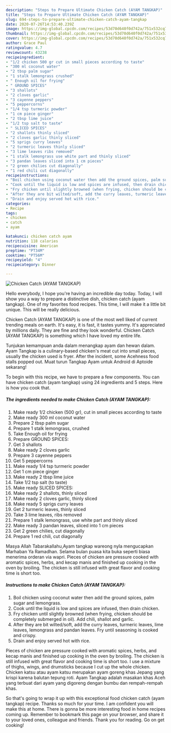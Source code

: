 ```yaml
---
description: "Steps to Prepare Ultimate Chicken Catch (AYAM TANGKAP)"
title: "Steps to Prepare Ultimate Chicken Catch (AYAM TANGKAP)"
slug: 694-steps-to-prepare-ultimate-chicken-catch-ayam-tangkap
date: 2020-07-26T14:53:40.239Z
image: https://img-global.cpcdn.com/recipes/53d70d640f0d742a/751x532cq70/chicken-catch-ayam-tangkap-recipe-main-photo.jpg
thumbnail: https://img-global.cpcdn.com/recipes/53d70d640f0d742a/751x532cq70/chicken-catch-ayam-tangkap-recipe-main-photo.jpg
cover: https://img-global.cpcdn.com/recipes/53d70d640f0d742a/751x532cq70/chicken-catch-ayam-tangkap-recipe-main-photo.jpg
author: Grace Paul
ratingvalue: 4.7
reviewcount: 43238
recipeingredient:
- "1/2 chicken 500 gr cut in small pieces according to taste"
- "300 ml coconut water"
- "2 tbsp palm sugar"
- "1 stalk lemongrass crushed"
- " Enough oil for frying"
- " GROUND SPICES"
- "3 shallots"
- "2 cloves garlic"
- "3 cayenne peppers"
- "5 peppercorns"
- "1/4 tsp turmeric powder"
- "1 cm piece ginger"
- "2 tbsp lime juice"
- "1/2 tsp salt to taste"
- " SLICED SPICES"
- "2 shallots thinly sliced"
- "2 cloves garlic thinly sliced"
- "5 sprigs curry leaves"
- "2 turmeric leaves thinly sliced"
- "3 lime leaves ribs removed"
- "1 stalk lemongrass use white part and thinly sliced"
- "3 pandan leaves sliced into 1 cm pieces"
- "2 green chilies cut diagonally"
- "1 red chili cut diagonally"
recipeinstructions:
- "Boil chicken using coconut water then add the ground spices, palm sugar and lemongrass."
- "Cook until the liquid is low and spices are infused, then drain chicken."
- "Fry chicken until slightly browned (when frying, chicken should be completely submerged in oil). Add chili, shallot and garlic."
- "After they are bit wilted/soft, add the curry leaves, turmeric leaves, lime leaves, lemongrass and pandan leaves. Fry until seasoning is cooked and crispy."
- "Drain and enjoy served hot with rice."
categories:
- Recipe
tags:
- chicken
- catch
- ayam

katakunci: chicken catch ayam 
nutrition: 118 calories
recipecuisine: American
preptime: "PT34M"
cooktime: "PT56M"
recipeyield: "4"
recipecategory: Dinner

---
```



![Chicken Catch (AYAM TANGKAP)](https://img-global.cpcdn.com/recipes/53d70d640f0d742a/751x532cq70/chicken-catch-ayam-tangkap-recipe-main-photo.jpg)

Hello everybody, I hope you're having an incredible day today. Today, I will show you a way to prepare a distinctive dish, chicken catch (ayam tangkap). One of my favorites food recipes. This time, I will make it a little bit unique. This will be really delicious.

Chicken Catch (AYAM TANGKAP) is one of the most well liked of current trending meals on earth. It's easy, it is fast, it tastes yummy. It's appreciated by millions daily. They are fine and they look wonderful. Chicken Catch (AYAM TANGKAP) is something which I have loved my entire life.

Tunjukan kemampuan anda dalam menangkap ayam dan hewan dalam. Ayam Tangkap is a culinary-based chicken&#39;s meat cut into small pieces, usually the chicken used is fryer. After the incident, some Acehness food stalls popped out. Muat turun Tangkap Ayam untuk Android di Aptoide sekarang!


To begin with this recipe, we have to prepare a few components. You can have chicken catch (ayam tangkap) using 24 ingredients and 5 steps. Here is how you cook that.

<!--inarticleads1-->

##### The ingredients needed to make Chicken Catch (AYAM TANGKAP):

1. Make ready 1/2 chicken (500 gr), cut in small pieces according to taste
1. Make ready 300 ml coconut water
1. Prepare 2 tbsp palm sugar
1. Prepare 1 stalk lemongrass, crushed
1. Take  Enough oil for frying
1. Prepare  GROUND SPICES:
1. Get 3 shallots
1. Make ready 2 cloves garlic
1. Prepare 3 cayenne peppers
1. Get 5 peppercorns
1. Make ready 1/4 tsp turmeric powder
1. Get 1 cm piece ginger
1. Make ready 2 tbsp lime juice
1. Take 1/2 tsp salt (to taste)
1. Make ready  SLICED SPICES:
1. Make ready 2 shallots, thinly sliced
1. Make ready 2 cloves garlic, thinly sliced
1. Make ready 5 sprigs curry leaves
1. Get 2 turmeric leaves, thinly sliced
1. Take 3 lime leaves, ribs removed
1. Prepare 1 stalk lemongrass, use white part and thinly sliced
1. Make ready 3 pandan leaves, sliced into 1 cm pieces
1. Get 2 green chilies, cut diagonally
1. Prepare 1 red chili, cut diagonally


Masya Allah Tabarakallahu,Ayam tangkap wareong nyla mengucapkan Marhaban Ya Ramadhan. Selama bulan puasa kita buka seperti biasa menerima orderan via wapri. Pieces of chicken are pressure cooked with aromatic spices, herbs, and kecap manis and finished up cooking in the oven by broiling. The chicken is still infused with great flavor and cooking time is short too. 

<!--inarticleads2-->

##### Instructions to make Chicken Catch (AYAM TANGKAP):

1. Boil chicken using coconut water then add the ground spices, palm sugar and lemongrass.
1. Cook until the liquid is low and spices are infused, then drain chicken.
1. Fry chicken until slightly browned (when frying, chicken should be completely submerged in oil). Add chili, shallot and garlic.
1. After they are bit wilted/soft, add the curry leaves, turmeric leaves, lime leaves, lemongrass and pandan leaves. Fry until seasoning is cooked and crispy.
1. Drain and enjoy served hot with rice.


Pieces of chicken are pressure cooked with aromatic spices, herbs, and kecap manis and finished up cooking in the oven by broiling. The chicken is still infused with great flavor and cooking time is short too. I use a mixture of thighs, wings, and drumsticks because I cut up the whole chicken. Chicken katsu atau ayam katsu merupakan ayam goreng khas Jepang yang krispi karena balutan tepung roti. Ayam Tangkap adalah masakan khas Aceh yang terbuat dari ayam yang digoreng dengan bumbu dan rempah-rempah khas. 

So that's going to wrap it up with this exceptional food chicken catch (ayam tangkap) recipe. Thanks so much for your time. I am confident you will make this at home. There is gonna be more interesting food in home recipes coming up. Remember to bookmark this page on your browser, and share it to your loved ones, colleague and friends. Thank you for reading. Go on get cooking!
